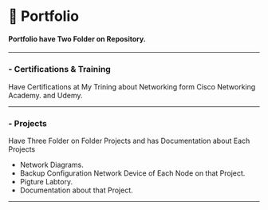 # 📂 Portfolio
#### Portfolio have Two Folder on Repository.
---
### - Certifications & Training
Have Certifications at My Trining  about Networking form Cisco Networking Academy. and Udemy.

---

### - Projects
Have Three Folder on Folder Projects and has Documentation about Each Projects
- Network Diagrams.
- Backup Configuration Network Device of Each Node on that Project.
- Pigture Labtory.
- Documentation about that Project.

---
